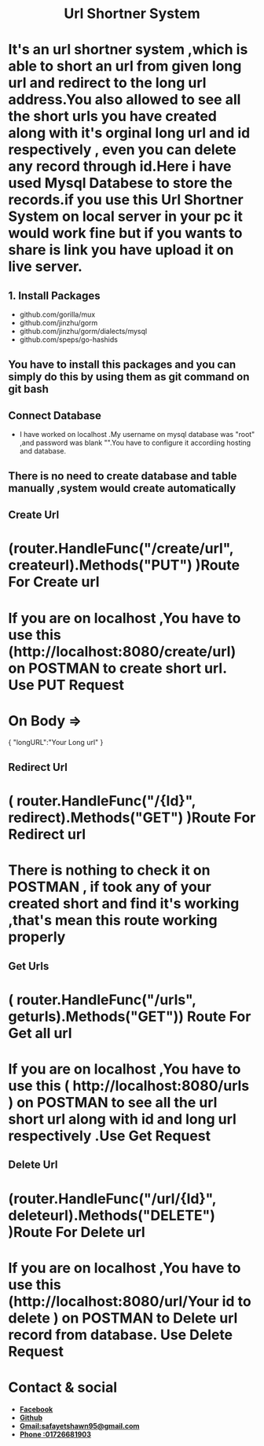
<h1 align="center">Url Shortner System</h1>

# It's an url shortner system ,which is able to short an url from given long url and redirect to the long url address.You also allowed to see all the short urls you have created along with it's orginal long url and id respectively , even you can delete any record through id.Here i have used Mysql Databese to store the records.if you use this Url Shortner System on local server in your pc it would work fine but if you wants to share is link you have upload it on live server.



## 1. Install Packages

- github.com/gorilla/mux
- github.com/jinzhu/gorm
- github.com/jinzhu/gorm/dialects/mysql
- github.com/speps/go-hashids



##  You have to install this packages and you can simply do this by using them as git command on  git bash  

## Connect Database
- I have worked on localhost .My username on mysql database was "root" ,and password was blank "".You have to configure it accordiing hosting and database.


## There is no need to create database and table manually ,system would create automatically 



## Create Url 
# (router.HandleFunc("/create/url", createurl).Methods("PUT") )Route For Create url 
# If you are on localhost ,You have to use this (http://localhost:8080/create/url) on POSTMAN to create short url. Use PUT Request 
# On Body => 
{
    "longURL":"Your Long url"
}

## Redirect Url 
# ( router.HandleFunc("/{Id}", redirect).Methods("GET") )Route For Redirect url 
# There is nothing to check it  on POSTMAN , if took any of your created short and find it's working ,that's mean this route working properly

## Get Urls 
# ( router.HandleFunc("/urls", geturls).Methods("GET")) Route For Get all url 
# If you are on localhost ,You have to use this ( http://localhost:8080/urls ) on POSTMAN to see all the url short url along with id and long url respectively .Use Get Request 


## Delete Url 
# (router.HandleFunc("/url/{Id}", deleteurl).Methods("DELETE") )Route For Delete url 
# If you are on localhost ,You have to use this (http://localhost:8080/url/Your id to delete ) on POSTMAN to Delete url record from database. Use Delete Request 

 

# Contact & social

- **[Facebook](https://www.facebook.com/safahait.sawon)**
- **[Github](https://github.com/Safayet-Shawn/)**
- **[Gmail:safayetshawn95@gmail.com](safayetshawn95@gmail.com)**
- **[Phone :01726681903](01726681903)**
 
